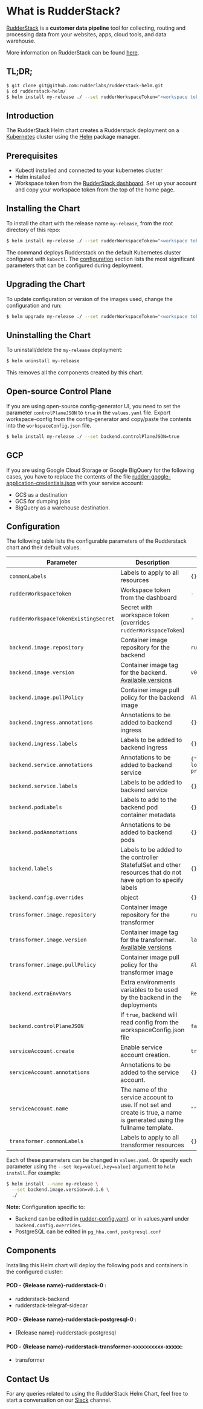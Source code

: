 # What is RudderStack?

[RudderStack](https://rudderstack.com/) is a **customer data pipeline** tool for collecting, routing and processing data from your websites, apps, cloud tools, and data warehouse.

More information on RudderStack can be found [here](https://github.com/rudderlabs/rudder-server).

## TL;DR;

```bash
$ git clone git@github.com:rudderlabs/rudderstack-helm.git
$ cd rudderstack-helm/
$ helm install my-release ./ --set rudderWorkspaceToken="<workspace token from the dashboard>"
```

## Introduction

The RudderStack Helm chart creates a Rudderstack deployment on a [Kubernetes](http://kubernetes.io) cluster
using the [Helm](https://helm.sh) package manager.

## Prerequisites

- Kubectl installed and connected to your kubernetes cluster
- Helm installed
- Workspace token from the [RudderStack dashboard](https://app.rudderstack.com). Set up your account and copy your workspace token from the top of the home page.

## Installing the Chart

To install the chart with the release name `my-release`, from the root directory of this repo:

```bash
$ helm install my-release ./ --set rudderWorkspaceToken="<workspace token from the dashboard>"
```

The command deploys Rudderstack on the default Kubernetes cluster configured with `kubectl`. The [configuration](#configuration) section lists the most significant parameters that can be configured during deployment.

## Upgrading the Chart

To update configuration or version of the images used, change the configuration and run:

```bash
$ helm upgrade my-release ./ --set rudderWorkspaceToken="<workspace token from the dashboard>"
```

## Uninstalling the Chart

To uninstall/delete the `my-release` deployment:

```bash
$ helm uninstall my-release
```

This removes all the components created by this chart.

## Open-source Control Plane

If you are using open-source config-generator UI, you need to set the parameter `controlPlaneJSON` to `true` in the `values.yaml` file. Export workspace-config from the config-generator and copy/paste the contents into the `workspaceConfig.json` file.

```bash
$ helm install my-release ./ --set backend.controlPlaneJSON=true
 ```

## GCP

If you are using Google Cloud Storage or Google BigQuery for the following cases, you have to replace the contents of the file [rudder-google-application-credentials.json](rudder-google-application-credentials.json) with your service account:

 - GCS as a destination
 - GCS for dumping jobs
 - BigQuery as a warehouse destination.

## Configuration

The following table lists the configurable parameters of the Rudderstack chart and their default values.

| Parameter                           | Description                                                                                         | Default                  |
| ----------------------------------- | --------------------------------------------------------------------------------------------------- | ------------------------ |
| `commonLabels` | Labels to apply to all resources | `{}` |
| `rudderWorkspaceToken`              | Workspace token from the dashboard                                                                  | `-`                      |
| `rudderWorkspaceTokenExistingSecret`    | Secret with workspace token (overrides `rudderWorkspaceToken`)                                                                 | `-`                      |
| `backend.image.repository`          | Container image repository for the backend                                                          | `rudderlabs/rudder-server`     |
| `backend.image.version`                 | Container image tag for the backend. [Available versions](https://hub.docker.com/r/rudderlabs/rudder-server/tags)                                                                 | `v0.1.6`                  |
| `backend.image.pullPolicy`     | Container image pull policy for the backend image                                                   | `Always`           |
| `backend.ingress.annotations` | Annotations to be added to backend ingress | `{}` |
| `backend.ingress.labels` | Labels to be added to backend ingress | `{}` |
| `backend.service.annotations` | Annotations to be added to backend service | `{"service.beta.kubernetes.io/aws-load-balancer-backend-protocol":"http"}` |
| `backend.service.labels` | Labels to be added to backend service | `{}` |
| `backend.podLabels` | Labels to add to the backend pod container metadata | `{}` |
| `backend.podAnnotations` | Annotations to be added to backend pods | `{}` |
| `backend.labels` | Labels to be added to the controller StatefulSet and other resources that do not have option to specify labels | `{}` |
| `backend.config.overrides` | object | `{}` | rudder-server config overrides See [config parameters](https://docs.rudderlabs.com/administrators-guide/config-parameters) for more details |
| `transformer.image.repository`      | Container image repository for the transformer                                                      | `rudderstack/transformer` |
| `transformer.image.version`             | Container image tag for the transformer. [Available versions](https://hub.docker.com/r/rudderstack/rudder-transformer/tags)                                                            | `latest`                  |
| `transformer.image.pullPolicy` | Container image pull policy for the transformer image                                               | `Always`           |
| `backend.extraEnvVars`              | Extra environments variables to be used by the backend in the deployments                           | `Refer values.yaml file` |
| `backend.controlPlaneJSON`                   | If `true`, backend will read config from the workspaceConfig.json file  |  `false` |
| `serviceAccount.create` | Enable service account creation. | `true` |
| `serviceAccount.annotations` | Annotations to be added to the service account. | `{}` |
| `serviceAccount.name` | The name of the service account to use. If not set and create is true, a name is generated using the fullname template. | `""` |
| `transformer.commonLabels` | Labels to apply to all transformer resources | `{}` |

Each of these parameters can be changed in `values.yaml`. Or specify each parameter using the `--set key=value[,key=value]` argument to `helm install`. For example:

```bash
$ helm install --name my-release \
  --set backend.image.version=v0.1.6 \
  ./
```

**Note:** Configuration specific to:

- Backend can be edited in [rudder-config.yaml](https://github.com/rudderlabs/rudderstack-helm/blob/master/rudder-config.yaml). or in values.yaml under `backend.config.overrides`.
- PostgreSQL can be edited in `pg_hba.conf`, `postgresql.conf`

## Components

Installing this Helm chart will deploy the following pods and containers in the configured cluster:

#### POD - {Release name}-rudderstack-0 :
- rudderstack-backend
- rudderstack-telegraf-sidecar

#### POD - {Release name}-rudderstack-postgresql-0 :
- {Release name}-rudderstack-postgresql

#### POD - {Release name}-rudderstack-transformer-xxxxxxxxxx-xxxxx:
- transformer

## Contact Us

For any queries related to using the RudderStack Helm Chart, feel free to start a conversation on our [Slack](https://resources.rudderstack.com/join-rudderstack-slack) channel.
